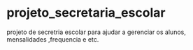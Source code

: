 # projeto_secretaria_escolar
projeto de secretria escolar para ajudar a gerenciar os alunos, mensalidades ,frequencia e etc.
